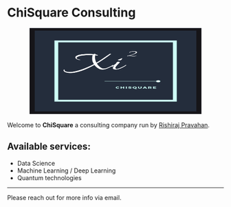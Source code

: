 # ChiSquare Consulting

<p align="center">
  <img alt="ChiSquare Logo" width="400" height="200" src="/images/Chisquare.png">
</p>


Welcome to **ChiSquare** a consulting company run by [Rishiraj Pravahan](https://www.chisquare.info/about). 

## Available services:

* Data Science 	
* Machine Learning / Deep Learning 
* Quantum technologies

---

Please reach out for more info via email. 
